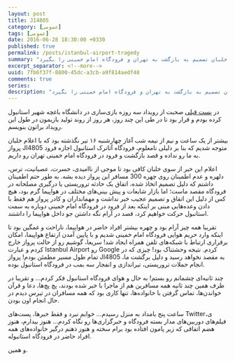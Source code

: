 ```yaml
---
layout: post
title: JI4805
category: [عمومی]
tags: [عمومی]
date: 2016-06-28 18:30:00 +0330
published: true
permalink: /posts/istanbul-airport-tragedy
summary: "حملات تروریستی رخ داده در نیمه شب 28 ژوئن در فرودگاه آتاترک استانبول، همزمان با عبور گروه متشکل از بازی‌سازان و دانشجویان انسیتو ملی بازی سازی ایران بود، این حملات باعث شد تا با در نظر گرفتن تدابیر امنیتی، خلبان تصمیم به بازگشت به تهران و فرودگاه امام خمینی را بگیرد."
excerpt_separator: <!--more--> 
uuid: 7fb6f37f-8800-45dc-a3cb-a9f814aedf48
comments: true
series: 
description: "حملات تروریستی رخ داده در نیمه شب 28 ژوئن در فرودگاه آتاترک استانبول، همزمان با عبور گروه متشکل از بازی‌سازان و دانشجویان انسیتو ملی بازی سازی ایران بود، این حملات باعث شد تا با در نظر گرفتن تدابیر امنیتی، خلبان تصمیم به بازگشت به تهران و فرودگاه امام خمینی را بگیرد."
---
```

در [پست قبلی](http://blog.kianooshnaghavi.com/posts/getting-ready-for-istanbul-game-jam) صحبت از رویداد سه روزه بازی‌سازی در دانشگاه باغچه شهیر استانبول کرده بودم و قرار بود تا در طی این چند روز، هر روز از روند تولید بازیمون در طول این رویداد براتون بنویسم.

بیشتر از یک ساعت و نیم از نیمه شب آغاز چهارشنبه ۱۶ تیر نگذشته بود که با اعلام خلبان پرواز JI4805 متوجه شدیم که بنا بر دلیلی نامعلوم، فرودگاه آتاترک استانبول اجازه فرود به ما رو نداده و قصد بازگشت و فرود در فرودگاه امام خمینی تهران رو داریم.

اعلام این خبر از سوی خلبان کافی بود تا موجی از ناامیدی، حسرت، عصبانیت، ترس، دلهره و عدم اطمینان روی چهره 300 مسافر این پرواز دیده بشه. به طور حتم اطمینان داشتم که دلیل تصمیم اتخاذ شده، اتفاق یک حادثه تروریستی یا درگیری مصلحانه در فرودگاه مقصد ماست؛ اما بازار شایعات و پیش بینی‌های مختلف در هواپیما گرم بود، هیچ کس از دلیل این اتفاق و تصمیم عجیب خبر نداشت و مهمانداران و کادر پرواز هم فقط با دادن وعده‌هایی مبنی بر اینکه بعد از فرود در فرودگاه امام خمینی دوباره به سمت استانبول حرکت خواهیم کرد، قصد در آرام نگه داشتن جو داخل هواپیما را داشتند.

تقریبا همه چیز آرام بود و چهره بیشتر افراد حاضر در هواپیما، ناراحت و غمگین بود تا اینکه وارد حریم هوایی فرودگاه امام خمینی شدیم و با پایین آمدن ارتفاع هواپیما، امکان برقراری ارتباط با شبکه‌های تلفن همراه ایجاد شد! سریعا، گوشیم رو از حالت پرواز خارج کردم و عبارت Istanbul Airport رو Google کردم. نتیجه وحشتناک بود! چیزی که در تمام طول مسیر مطمئن بودم! پرواز JI4805 به مقصد نخواهد رسید و دلیل برگشت ما، انجام حملات تروریستی، تیراندازی و انفجار سه بمب در فرودگاه استانبول بوده.

چند ثانیه‌ای چشمانم رو بستم! به حال و هوای فرودگاه استانبول فکر کردم... و تقریبا در ظرف همین چند ثانیه همه مسافرین هم از ماجرا با خبر شده بودند، پچ پچ‌ها، دعا و قرآن خواندن‌ها، تماس گرفتن با خانواده‌ها، تنها کاری بود که همه مسافران در تیرس دیدم در حال انجام اون بودن.

ساعت پنج بامداد به منزل رسیدم... خوابم نبرد و فقط خبرها، پست‌های Twitterی، فیلم‌های دوربین‌های مدار بسته فرودگاه و خبرگزاری‌ها رو نگاه کردم... هنوز بیدارم، هنوز هضم اتفاقی که زیر پامون افتاده بود برام سخته و هنوز ذهنم درگیر خانواده‌های همه افراد حاضر در فرودگاه استانبوله.

و همین.
